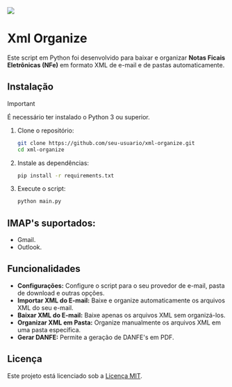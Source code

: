 <img src="https://imgur.com/QbX6ClZ.png"  />

# Xml Organize

Este script em Python foi desenvolvido para baixar e organizar **Notas Ficais Eletrônicas (NFe)** em formato XML de e-mail e de pastas automaticamente.

## Instalação

> [!IMPORTANT] 
> É necessário ter instalado o Python 3 ou superior.

1. Clone o repositório:
    ```bash
    git clone https://github.com/seu-usuario/xml-organize.git
    cd xml-organize
    ```

2. Instale as dependências:

    ```bash
    pip install -r requirements.txt
    ```

3. Execute o script:

    ```bash
    python main.py
    ```

## IMAP's suportados:
- Gmail.
- Outlook.

## Funcionalidades

- **Configurações:** Configure o script para o seu provedor de e-mail, pasta de download e outras opções.
- **Importar XML do E-mail:** Baixe e organize automaticamente os arquivos XML do seu e-mail.
- **Baixar XML do E-mail:** Baixe apenas os arquivos XML sem organizá-los.
- **Organizar XML em Pasta:** Organize manualmente os arquivos XML em uma pasta específica.
- **Gerar DANFE:** Permite a geração de DANFE's em PDF.

## Licença

Este projeto está licenciado sob a [Licença MIT](LICENSE.txt).
